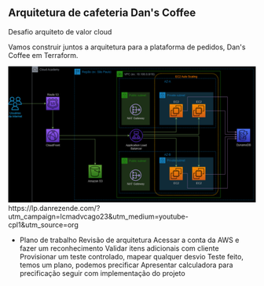 ## Arquitetura de cafeteria Dan's Coffee 
Desafio arquiteto de valor cloud

Vamos construir juntos a arquitetura para a plataforma de pedidos, Dan's Coffee em Terraform.


<img src="/arquitetura.png">
https://lp.danrezende.com/?utm_campaign=lcmadvcago23&utm_medium=youtube-cpl1&utm_source=org

- Plano de trabalho
  Revisão de arquitetura
  Acessar a conta da AWS e fazer um reconhecimento
  Validar itens adicionais com cliente
  Provisionar um teste controlado, mapear qualquer desvio
  Teste feito, temos um plano, podemos precificar
  Apresentar calculadora para precificação
  seguir com implementação do projeto
  
  
